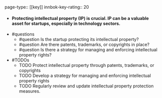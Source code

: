 page-type:: [[key]]
innbok-key-rating:: 20
- #### Protecting intellectual property (IP) is crucial. IP can be a valuable asset for startups, especially in technology sectors.
- #questions
  - #question Is the startup protecting its intellectual property?
  - #question Are there patents, trademarks, or copyrights in place?
  - #question Is there a strategy for managing and enforcing intellectual property rights?
- #TODOs
  - TODO Protect intellectual property through patents, trademarks, or copyrights
  - TODO  Develop a strategy for managing and enforcing intellectual property rights
  - TODO  Regularly review and update intellectual property protection measures.




